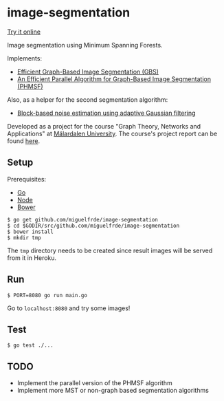 image-segmentation
==================

[Try it online](http://image-segmentation.herokuapp.com/)

Image segmentation using Minimum Spanning Forests.

Implements:

- [Efficient Graph-Based Image Segmentation (GBS)](http://cs.brown.edu/~pff/papers/seg-ijcv.pdf)
- [An Efficient Parallel Algorithm for Graph-Based Image Segmentation (PHMSF)](http://algo2.iti.kit.edu/wassenberg/wassenberg09parallelSegmentation.pdf)

Also, as a helper for the second segmentation algorithm:

- [Block-based noise estimation using adaptive Gaussian filtering](http://ieeexplore.ieee.org/xpl/login.jsp?tp=&arnumber=1405723&url=http%3A%2F%2Fieeexplore.ieee.org%2Fxpls%2Fabs_all.jsp%3Farnumber%3D1405723)

Developed as a project for the course "Graph Theory, Networks and Applications" at [Mälardalen University](http://mdh.se/). The course's project report can be found [here](https://www.dropbox.com/s/gdtghavyyr1x7m1/report.pdf?dl=0).


## Setup

Prerequisites:

- [Go](https://golang.org/)
- [Node](http://nodejs.org/)
- [Bower](http://bower.io/)

```
$ go get github.com/miguelfrde/image-segmentation
$ cd $GODIR/src/github.com/miguelfrde/image-segmentation
$ bower install
$ mkdir tmp
```

The `tmp` directory needs to be created since result images will be served from it in Heroku.


## Run

```
$ PORT=8080 go run main.go
```

Go to `localhost:8080` and try some images!

## Test

```
$ go test ./...
```


## TODO

- Implement the parallel version of the PHMSF algorithm
- Implement more MST or non-graph based segmentation algorithms
